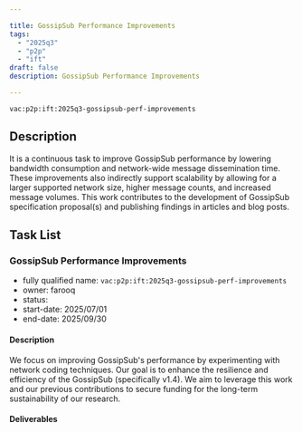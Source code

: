 ```yaml
---

title: GossipSub Performance Improvements
tags:
  - "2025q3"
  - "p2p"
  - "ift"
draft: false
description: GossipSub Performance Improvements

---
```


`vac:p2p:ift:2025q3-gossipsub-perf-improvements`

## Description

It is a continuous task to improve GossipSub performance by lowering bandwidth consumption and network-wide message dissemination time. 
These improvements also indirectly support scalability by allowing for a larger supported network size, higher message counts, and increased message volumes. 
This work contributes to the development of GossipSub specification proposal(s) and publishing findings in articles and blog posts.

## Task List


### GossipSub Performance Improvements

* fully qualified name: `vac:p2p:ift:2025q3-gossipsub-perf-improvements`
* owner: farooq
* status:
* start-date: 2025/07/01
* end-date: 2025/09/30

#### Description

We focus on improving GossipSub's performance by experimenting with network coding techniques. 
Our goal is to enhance the resilience and efficiency of the GossipSub (specifically v1.4). 
We aim to leverage this work and our previous contributions to secure funding for the long-term sustainability of our research.

#### Deliverables

